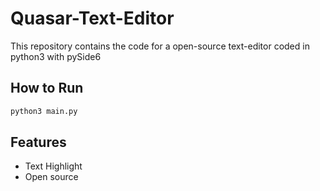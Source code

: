 # Quasar-Text-Editor

This repository contains the code for a open-source text-editor coded in python3 with pySide6

## How to Run
```python
python3 main.py
```


## Features
- Text Highlight
- Open source 
